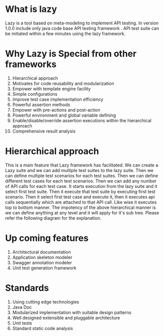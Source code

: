 # What is lazy
Lazy is a tool based on meta-modeling to implement API testing. In version 1.0.0 include only java code base API testing framework
. API test suite can be initiated within a few minutes using the lazy framework. 

# Why Lazy is Special from other frameworks
1. Hierarchical approach
2. Motivates for code reusability and modularization
3. Empower with template engine facility
4. Simple configurations
5. Improve test case implementation efficiency
6. Powerful assertion methods
7. Empower with pre-actions and post-action
8. Powerful environment and global variable defining
9. Enable/disable/override assertion executions within the hierarchical approach
10. Comprehensive result analysis

# Hierarchical approach
This is a main feature that Lazy framework has facilitated. We can create a Lazy suite and we can add multiple test suites to the lazy suite. Then
 we can define multiple test scenarios for each test suites. Then we can define different test cases for each test scenarios. Then we can add any
  number of API calls for each test case. It starts execution from the lazy suite and it select first test suite. Then it execute that test suite
   by executing first test scenario. Then it select first test case and execute it, then it executes api calls sequentially which are attached to
    that API call. Like wise it executes top to bottom manner. 
The impotency of the above hierarchical manner is we can define anything at any level and it will apply for it's sub tree. Please refer the
 following diagram for the explanation.
 
 

# Up coming features
1. Architectural documentation
1. Application skeleton modeler
1. Swagger annotation modeler
1. Unit test generation framework

# Standards
1. Using cutting edge technologies
1. Java Doc
1. Modularized implementation with suitable design patterns
1. Well designed extensible and pluggable architecture 
1. Unit tests
1. Standard static code analysis
